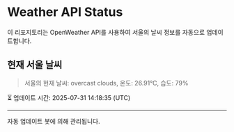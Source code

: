 
# Weather API Status

이 리포지토리는 OpenWeather API를 사용하여 서울의 날씨 정보를 자동으로 업데이트합니다.

## 현재 서울 날씨
> 서울의 현재 날씨: overcast clouds, 온도: 26.91°C, 습도: 79%

⏳ 업데이트 시간: 2025-07-31 14:18:35 (UTC)

---
자동 업데이트 봇에 의해 관리됩니다.
